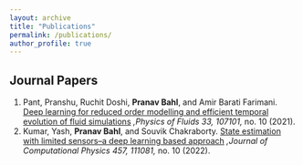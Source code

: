 ```yaml
---
layout: archive
title: "Publications"
permalink: /publications/
author_profile: true
---
```

## Journal Papers
1. Pant, Pranshu, Ruchit Doshi, **Pranav Bahl**, and Amir Barati Farimani. [Deep learning for reduced order modelling and efficient temporal evolution of fluid simulations](https://doi.org/10.1063/5.0062546) *,Physics of Fluids 33, 107101,* no. 10 (2021).
1. Kumar, Yash, **Pranav Bahl**, and Souvik Chakraborty. [State estimation with limited sensors–a deep learning based approach](https://doi.org/10.1016/j.jcp.2022.111081) *,Journal of Computational Physics 457, 111081,* no. 10 (2022). 


